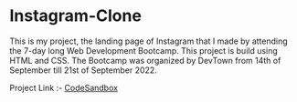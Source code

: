 # Instagram-Clone
This is my project, the landing page of Instagram that I made by attending the 7-day long Web Development Bootcamp. This project is build using HTML and CSS. The Bootcamp was organized by DevTown from 14th of September till 21st of September 2022. 

Project Link :- [CodeSandbox](https://nikkikharkwal.github.io/csb-dszse5/)
